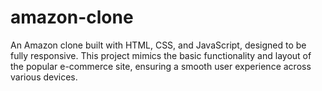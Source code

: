 # amazon-clone
An Amazon clone built with HTML, CSS, and JavaScript, designed to be fully responsive. This project mimics the basic functionality and layout of the popular e-commerce site, ensuring a smooth user experience across various devices.
